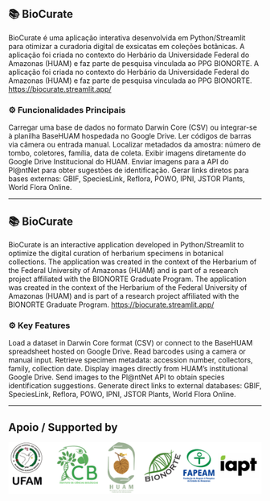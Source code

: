 ## 📚 BioCurate
BioCurate é uma aplicação interativa desenvolvida em Python/Streamlit para otimizar a curadoria digital de exsicatas em coleções botânicas.
A aplicação foi criada no contexto do Herbário da Universidade Federal do Amazonas (HUAM) e faz parte de pesquisa vinculada ao PPG BIONORTE.
A aplicação foi criada no contexto do Herbário da Universidade Federal do Amazonas (HUAM) e faz parte de pesquisa vinculada ao PPG BIONORTE.
https://biocurate.streamlit.app/

### ⚙️ Funcionalidades Principais
Carregar uma base de dados no formato Darwin Core (CSV) ou integrar-se à planilha BaseHUAM hospedada no Google Drive.
Ler códigos de barras via câmera ou entrada manual.
Localizar metadados da amostra: número de tombo, coletores, família, data de coleta.
Exibir imagens diretamente do Google Drive Institucional do HUAM.
Enviar imagens para a API do Pl@ntNet para obter sugestões de identificação.
Gerar links diretos para bases externas: GBIF, SpeciesLink, Reflora, POWO, IPNI, JSTOR Plants, World Flora Online.

---

## 📚 BioCurate
BioCurate is an interactive application developed in Python/Streamlit to optimize the digital curation of herbarium specimens in botanical collections.
The application was created in the context of the Herbarium of the Federal University of Amazonas (HUAM) and is part of a research project affiliated with the BIONORTE Graduate Program.
The application was created in the context of the Herbarium of the Federal University of Amazonas (HUAM) and is part of a research project affiliated with the BIONORTE Graduate Program.
https://biocurate.streamlit.app/

### ⚙️ Key Features
Load a dataset in Darwin Core format (CSV) or connect to the BaseHUAM spreadsheet hosted on Google Drive.
Read barcodes using a camera or manual input.
Retrieve specimen metadata: accession number, collectors, family, collection date.
Display images directly from HUAM’s institutional Google Drive.
Send images to the Pl@ntNet API to obtain species identification suggestions.
Generate direct links to external databases: GBIF, SpeciesLink, Reflora, POWO, IPNI, JSTOR Plants, World Flora Online.

---

## Apoio / Supported by

![Apoio / Supported by](SupportedBy.png)


